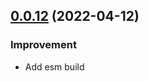 ## [0.0.12](https://github.com/webigorkiev/amitt/tree/v0.0.12) (2022-04-12)

### Improvement

* Add esm build